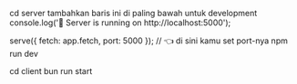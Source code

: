 <!-- root -->
cd server
tambahkan baris ini di paling bawah untuk development
console.log('🚀 Server is running on http://localhost:5000');

serve({ fetch: app.fetch, port: 5000 }); // 👈 di sini kamu set port-nya
npm run dev


cd client
bun run start
